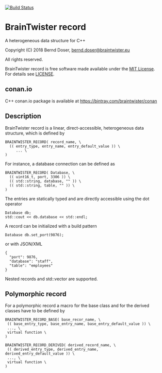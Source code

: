 [![Build Status](https://github.com/BrainTwister/record/actions/workflows/cmake.yml/badge.svg)](https://github.com/BrainTwister/record/actions/workflows/cmake.yml)

BrainTwister record
===================

A heterogeneous data structure for C++

Copyright (C) 2018 Bernd Doser, <bernd.doser@braintwister.eu>

All rights reserved.

BrainTwister record is free software made available under the
[MIT License](http://opensource.org/licenses/MIT). For details see [LICENSE](LICENSE.md).

conan.io
--------

C++ conan.io package is available at https://bintray.com/braintwister/conan


Description
-----------

BrainTwister record is a linear, direct-accessible, heterogeneous
data structure, which is defined by

```
BRAINTWISTER_RECORD( record_name, \
  (( entry_type, entry_name, entry_default_value )) \
     ... \
)
```

For instance, a database connection can be defined as

```
BRAINTWISTER_RECORD( Database, \
  (( uint16_t, port, 3306 )) \
  (( std::string, database, "" )) \
  (( std::string, table, "" )) \
)
```

The entries are statically typed and are directly accessible using the dot operator

```
Database db;
std::cout << db.database << std::endl;
```

A record can be initialized with a build pattern

```
Database db.set_port(9876);
```

or with JSON/XML

```
{
  "port": 9876,
  "database": "staff",
  "table": "employees"
}
```

Nested records and std::vector are supported.


Polymorphic record
------------------

For a polymorphic record a macro for the base class and for
the derived classes have to be defined by

```
BRAINTWISTER_RECORD_BASE( base_recor_name, \
 (( base_entry_type, base_entry_name, base_entry_default_value )) \
 ..., \
 virtual function \
)

BRAINTWISTER_RECORD_DERIVED( derived_record_name, \
 (( derived_entry_type, derived_entry_name, derived_entry_default_value )) \
 ..., \
 virtual function \
)
```

